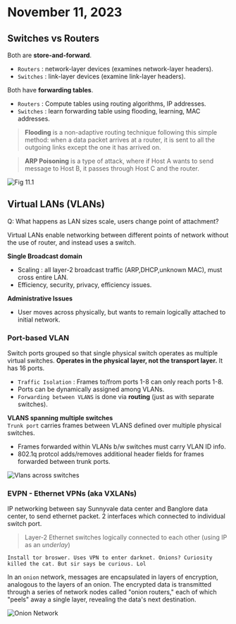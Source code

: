 # November 11, 2023

## Switches vs Routers
Both are **store-and-forward**.
- `Routers`  : network-layer devices (examines network-layer headers).
- `Switches` : link-layer devices (examine link-layer headers).  

Both have **forwarding tables**.
- `Routers`  : Compute tables using routing algorithms, IP addresses.
- `Switches` : learn forwarding table using flooding, learning, MAC addresses.

> **Flooding** is a non-adaptive routing technique following this simple method: when a data packet arrives at a router, it is sent to all the outgoing links except the one it has arrived on.

> **ARP Poisoning** is a type of attack, where if Host A wants to send message to Host B, it passes through Host C and the router.

![Fig 11.1](https://media.licdn.com/dms/image/C5612AQHTEj8bXj9-NA/article-inline_image-shrink_1000_1488/0/1541816271796?e=1704326400&v=beta&t=rGSYh3_AjUD3qRJTMZS_NtLS8yrrMwP4EVWJgDaNz_E)

## Virtual LANs (VLANs)

Q: What happens as LAN sizes scale, users change point of attachment?

Virtual LANs enable networking between different points of network without the use of router, and instead uses a switch.

**Single Broadcast domain**
- Scaling : all layer-2 broadcast traffic (ARP,DHCP,unknown MAC), must cross entire LAN.
- Efficiency, security, privacy, efficiency issues.    

**Administrative Issues**
- User moves across physically, but wants to remain logically attached to initial network.

### Port-based VLAN 
Switch ports grouped so that single physical switch operates as multiple virtual switches. **Operates in the physical layer, not the transport layer.** It has 16 ports.
- `Traffic Isolation` : Frames to/from ports 1-8 can only reach ports 1-8. 
- Ports can be dynamically assigned among VLANs.
- `Forwarding between VLANS` is done via **routing** (just as with separate switches).

**VLANS spanning multiple switches**  
`Trunk port` carries frames between VLANS defined over multiple physical switches.
- Frames forwarded within VLANs b/w switches must carry VLAN ID info.
- 802.1q protcol adds/removes additional header fields for frames forwarded between trunk ports.  

![Vlans across switches](https://techhub.hpe.com/eginfolib/networking/docs/routers/msrv5/cg/5200-2316_l2-lan-cg/content/images/image5.png)  

### EVPN - Ethernet VPNs (aka VXLANs)
IP networking between say Sunnyvale data center and Banglore data center, to send ethernet packet. 2 interfaces which connected to individual switch port.
> Layer-2 Ethernet switches logically connected to each other (using IP as an *underlay*)

```
Install tor broswer. Uses VPN to enter darknet. Onions? Curiosity killed the cat. But sir says be curious. Lol
```

In an `onion` network, messages are encapsulated in layers of encryption, analogous to the layers of an onion. The encrypted data is transmitted through a series of network nodes called "onion routers," each of which "peels" away a single layer, revealing the data's next destination.

![Onion Network](https://upload.wikimedia.org/wikipedia/commons/thumb/e/e1/Onion_diagram.svg/1200px-Onion_diagram.svg.png)